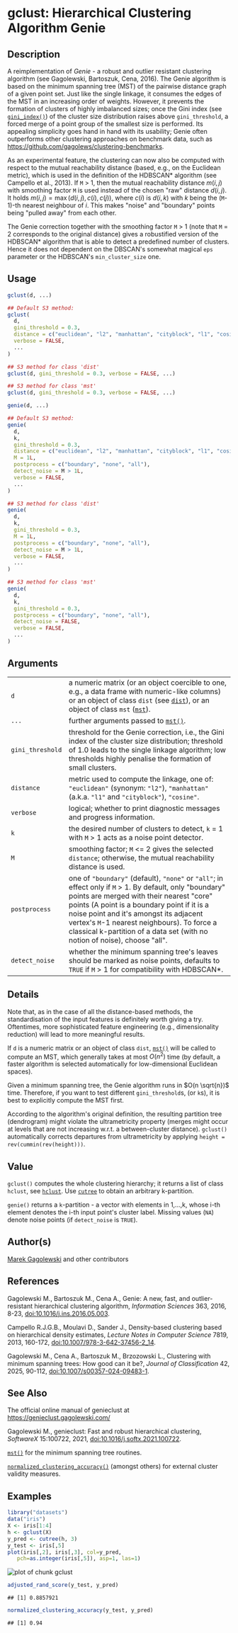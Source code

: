 # gclust: Hierarchical Clustering Algorithm Genie

## Description

A reimplementation of *Genie* - a robust and outlier resistant clustering algorithm (see Gagolewski, Bartoszuk, Cena, 2016). The Genie algorithm is based on the minimum spanning tree (MST) of the pairwise distance graph of a given point set. Just like the single linkage, it consumes the edges of the MST in an increasing order of weights. However, it prevents the formation of clusters of highly imbalanced sizes; once the Gini index (see [`gini_index()`](inequality.md)) of the cluster size distribution raises above `gini_threshold`, a forced merge of a point group of the smallest size is performed. Its appealing simplicity goes hand in hand with its usability; Genie often outperforms other clustering approaches on benchmark data, such as <https://github.com/gagolews/clustering-benchmarks>.

As an experimental feature, the clustering can now also be computed with respect to the mutual reachability distance (based, e.g., on the Euclidean metric), which is used in the definition of the HDBSCAN\* algorithm (see Campello et al., 2013). If `M` \> 1, then the mutual reachability distance $m(i,j)$ with smoothing factor `M` is used instead of the chosen \"raw\" distance $d(i,j)$. It holds $m(i,j)=\max(d(i,j), c(i), c(j))$, where $c(i)$ is $d(i,k)$ with $k$ being the (`M`-1)-th nearest neighbour of $i$. This makes \"noise\" and \"boundary\" points being \"pulled away\" from each other.

The Genie correction together with the smoothing factor `M` \> 1 (note that `M` = 2 corresponds to the original distance) gives a robustified version of the HDBSCAN\* algorithm that is able to detect a predefined number of clusters. Hence it does not dependent on the DBSCAN\'s somewhat magical `eps` parameter or the HDBSCAN\'s `min_cluster_size` one.

## Usage

``` r
gclust(d, ...)

## Default S3 method:
gclust(
  d,
  gini_threshold = 0.3,
  distance = c("euclidean", "l2", "manhattan", "cityblock", "l1", "cosine"),
  verbose = FALSE,
  ...
)

## S3 method for class 'dist'
gclust(d, gini_threshold = 0.3, verbose = FALSE, ...)

## S3 method for class 'mst'
gclust(d, gini_threshold = 0.3, verbose = FALSE, ...)

genie(d, ...)

## Default S3 method:
genie(
  d,
  k,
  gini_threshold = 0.3,
  distance = c("euclidean", "l2", "manhattan", "cityblock", "l1", "cosine"),
  M = 1L,
  postprocess = c("boundary", "none", "all"),
  detect_noise = M > 1L,
  verbose = FALSE,
  ...
)

## S3 method for class 'dist'
genie(
  d,
  k,
  gini_threshold = 0.3,
  M = 1L,
  postprocess = c("boundary", "none", "all"),
  detect_noise = M > 1L,
  verbose = FALSE,
  ...
)

## S3 method for class 'mst'
genie(
  d,
  k,
  gini_threshold = 0.3,
  postprocess = c("boundary", "none", "all"),
  detect_noise = FALSE,
  verbose = FALSE,
  ...
)
```

## Arguments

|  |  |
|----|----|
| `d` | a numeric matrix (or an object coercible to one, e.g., a data frame with numeric-like columns) or an object of class `dist` (see [`dist`](https://stat.ethz.ch/R-manual/R-devel/library/stats/help/dist.html)), or an object of class `mst` ([`mst`](mst.md)). |
| `...` | further arguments passed to [`mst()`](mst.md). |
| `gini_threshold` | threshold for the Genie correction, i.e., the Gini index of the cluster size distribution; threshold of 1.0 leads to the single linkage algorithm; low thresholds highly penalise the formation of small clusters. |
| `distance` | metric used to compute the linkage, one of: `"euclidean"` (synonym: `"l2"`), `"manhattan"` (a.k.a. `"l1"` and `"cityblock"`), `"cosine"`. |
| `verbose` | logical; whether to print diagnostic messages and progress information. |
| `k` | the desired number of clusters to detect, `k` = 1 with `M` \> 1 acts as a noise point detector. |
| `M` | smoothing factor; `M` \<= 2 gives the selected `distance`; otherwise, the mutual reachability distance is used. |
| `postprocess` | one of `"boundary"` (default), `"none"` or `"all"`; in effect only if `M` \> 1. By default, only \"boundary\" points are merged with their nearest \"core\" points (A point is a boundary point if it is a noise point and it\'s amongst its adjacent vertex\'s `M`-1 nearest neighbours). To force a classical k-partition of a data set (with no notion of noise), choose \"all\". |
| `detect_noise` | whether the minimum spanning tree\'s leaves should be marked as noise points, defaults to `TRUE` if `M` \> 1 for compatibility with HDBSCAN\*. |

## Details

Note that, as in the case of all the distance-based methods, the standardisation of the input features is definitely worth giving a try. Oftentimes, more sophisticated feature engineering (e.g., dimensionality reduction) will lead to more meaningful results.

If `d` is a numeric matrix or an object of class `dist`, [`mst()`](mst.md) will be called to compute an MST, which generally takes at most $O(n^2)$ time (by default, a faster algorithm is selected automatically for low-dimensional Euclidean spaces).

Given a minimum spanning tree, the Genie algorithm runs in $O(n \sqrt{n})$ time. Therefore, if you want to test different `gini_threshold`s, (or `k`s), it is best to explicitly compute the MST first.

According to the algorithm\'s original definition, the resulting partition tree (dendrogram) might violate the ultrametricity property (merges might occur at levels that are not increasing w.r.t. a between-cluster distance). `gclust()` automatically corrects departures from ultrametricity by applying `height = rev(cummin(rev(height)))`.

## Value

`gclust()` computes the whole clustering hierarchy; it returns a list of class `hclust`, see [`hclust`](https://stat.ethz.ch/R-manual/R-devel/library/stats/help/hclust.html). Use [`cutree`](https://stat.ethz.ch/R-manual/R-devel/library/stats/help/cutree.html) to obtain an arbitrary k-partition.

`genie()` returns a `k`-partition - a vector with elements in 1,\...,k, whose i-th element denotes the i-th input point\'s cluster label. Missing values (`NA`) denote noise points (if `detect_noise` is `TRUE`).

## Author(s)

[Marek Gagolewski](https://www.gagolewski.com/) and other contributors

## References

Gagolewski M., Bartoszuk M., Cena A., Genie: A new, fast, and outlier-resistant hierarchical clustering algorithm, *Information Sciences* 363, 2016, 8-23, [doi:10.1016/j.ins.2016.05.003](https://doi.org/10.1016/j.ins.2016.05.003).

Campello R.J.G.B., Moulavi D., Sander J., Density-based clustering based on hierarchical density estimates, *Lecture Notes in Computer Science* 7819, 2013, 160-172, [doi:10.1007/978-3-642-37456-2_14](https://doi.org/10.1007/978-3-642-37456-2_14).

Gagolewski M., Cena A., Bartoszuk M., Brzozowski L., Clustering with minimum spanning trees: How good can it be?, *Journal of Classification* 42, 2025, 90-112, [doi:10.1007/s00357-024-09483-1](https://doi.org/10.1007/s00357-024-09483-1).

## See Also

The official online manual of <span class="pkg">genieclust</span> at <https://genieclust.gagolewski.com/>

Gagolewski M., <span class="pkg">genieclust</span>: Fast and robust hierarchical clustering, *SoftwareX* 15:100722, 2021, [doi:10.1016/j.softx.2021.100722](https://doi.org/10.1016/j.softx.2021.100722).

[`mst()`](mst.md) for the minimum spanning tree routines.

[`normalized_clustering_accuracy()`](compare_partitions.md) (amongst others) for external cluster validity measures.

## Examples




``` r
library("datasets")
data("iris")
X <- iris[1:4]
h <- gclust(X)
y_pred <- cutree(h, 3)
y_test <- iris[,5]
plot(iris[,2], iris[,3], col=y_pred,
   pch=as.integer(iris[,5]), asp=1, las=1)
```

![plot of chunk gclust](figure/gclust-1.png)

``` r
adjusted_rand_score(y_test, y_pred)
```

```
## [1] 0.8857921
```

``` r
normalized_clustering_accuracy(y_test, y_pred)
```

```
## [1] 0.94
```
